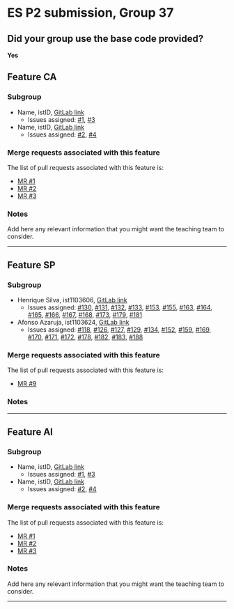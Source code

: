 # ES P2 submission, Group 37

## Did your group use the base code provided?

**Yes**

## Feature CA

### Subgroup
- Name, istID, [GitLab link](https://gitlab.rnl.tecnico.ulisboa.pt/istXXXXXX)
    + Issues assigned: [#1](https://gitlab.rnl.tecnico.ulisboa.pt/es), [#3](https://gitlab.rnl.tecnico.ulisboa.pt/es)
- Name, istID, [GitLab link](https://gitlab.rnl.tecnico.ulisboa.pt/istXXXXXX)
    + Issues assigned: [#2](https://github.com), [#4](https://github.com)

### Merge requests associated with this feature

The list of pull requests associated with this feature is:

- [MR #1](https://gitlab.rnl.tecnico.ulisboa.pt/es)
- [MR #2](https://gitlab.rnl.tecnico.ulisboa.pt/es)
- [MR #3](https://gitlab.rnl.tecnico.ulisboa.pt/es)

### Notes

Add here any relevant information that you might want the teaching team to consider.

---

## Feature SP

### Subgroup
- Henrique Silva, ist1103606, [GitLab link](https://gitlab.rnl.tecnico.ulisboa.pt/ist1103606)
    + Issues assigned: [#130](https://gitlab.rnl.tecnico.ulisboa.pt/es/es24-37/-/issues/130), [#131](https://gitlab.rnl.tecnico.ulisboa.pt/es/es24-37/-/issues/131), [#132](https://gitlab.rnl.tecnico.ulisboa.pt/es/es24-37/-/issues/132), [#133](https://gitlab.rnl.tecnico.ulisboa.pt/es/es24-37/-/issues/133), [#153](https://gitlab.rnl.tecnico.ulisboa.pt/es/es24-37/-/issues/153), [#155](https://gitlab.rnl.tecnico.ulisboa.pt/es/es24-37/-/issues/155), [#163](https://gitlab.rnl.tecnico.ulisboa.pt/es/es24-37/-/issues/163), [#164](https://gitlab.rnl.tecnico.ulisboa.pt/es/es24-37/-/issues/164), [#165](https://gitlab.rnl.tecnico.ulisboa.pt/es/es24-37/-/issues/165), [#166](https://gitlab.rnl.tecnico.ulisboa.pt/es/es24-37/-/issues/166), [#167](https://gitlab.rnl.tecnico.ulisboa.pt/es/es24-37/-/issues/167), [#168](https://gitlab.rnl.tecnico.ulisboa.pt/es/es24-37/-/issues/168), [#173](https://gitlab.rnl.tecnico.ulisboa.pt/es/es24-37/-/issues/173), [#179](https://gitlab.rnl.tecnico.ulisboa.pt/es/es24-37/-/issues/179), [#181](https://gitlab.rnl.tecnico.ulisboa.pt/es/es24-37/-/issues/181)
- Afonso Azaruja, ist1103624, [GitLab link](https://gitlab.rnl.tecnico.ulisboa.pt/ist1103624)
    + Issues assigned: [#118](https://gitlab.rnl.tecnico.ulisboa.pt/es/es24-37/-/issues/118), [#126](https://gitlab.rnl.tecnico.ulisboa.pt/es/es24-37/-/issues/126), [#127](https://gitlab.rnl.tecnico.ulisboa.pt/es/es24-37/-/issues/127), [#129](https://gitlab.rnl.tecnico.ulisboa.pt/es/es24-37/-/issues/129), [#134](https://gitlab.rnl.tecnico.ulisboa.pt/es/es24-37/-/issues/134), [#152](https://gitlab.rnl.tecnico.ulisboa.pt/es/es24-37/-/issues/152), [#159](https://gitlab.rnl.tecnico.ulisboa.pt/es/es24-37/-/issues/159), [#169](https://gitlab.rnl.tecnico.ulisboa.pt/es/es24-37/-/issues/169), [#170](https://gitlab.rnl.tecnico.ulisboa.pt/es/es24-37/-/issues/170), [#171](https://gitlab.rnl.tecnico.ulisboa.pt/es/es24-37/-/issues/171), [#172](https://gitlab.rnl.tecnico.ulisboa.pt/es/es24-37/-/issues/172), [#178](https://gitlab.rnl.tecnico.ulisboa.pt/es/es24-37/-/issues/178), [#182](https://gitlab.rnl.tecnico.ulisboa.pt/es/es24-37/-/issues/182), [#183](https://gitlab.rnl.tecnico.ulisboa.pt/es/es24-37/-/issues/183), [#188](https://gitlab.rnl.tecnico.ulisboa.pt/es/es24-37/-/issues/188)

### Merge requests associated with this feature

The list of pull requests associated with this feature is:

- [MR #9](https://gitlab.rnl.tecnico.ulisboa.pt/es/es24-37/-/merge_requests/9)



### Notes


---

## Feature AI

### Subgroup
- Name, istID, [GitLab link](https://gitlab.rnl.tecnico.ulisboa.pt/istXXXXXX)
    + Issues assigned: [#1](https://gitlab.rnl.tecnico.ulisboa.pt/es), [#3](https://gitlab.rnl.tecnico.ulisboa.pt/es)
- Name, istID, [GitLab link](https://gitlab.rnl.tecnico.ulisboa.pt/istXXXXXX)
    + Issues assigned: [#2](https://github.com), [#4](https://github.com)

### Merge requests associated with this feature

The list of pull requests associated with this feature is:

- [MR #1](https://gitlab.rnl.tecnico.ulisboa.pt/es)
- [MR #2](https://gitlab.rnl.tecnico.ulisboa.pt/es)
- [MR #3](https://gitlab.rnl.tecnico.ulisboa.pt/es)


### Notes

Add here any relevant information that you might want the teaching team to consider.

---